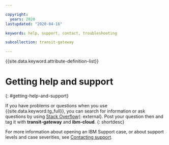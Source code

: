 ```yaml
---

copyright:
  years: 2020
lastupdated: "2020-04-16"

keywords: help, support, contact, troubleshooting

subcollection: transit-gateway

---
```


{{site.data.keyword.attribute-definition-list}}

# Getting help and support
{: #getting-help-and-support}

If you have problems or questions when you use {{site.data.keyword.tg_full}}, you can search for information or ask questions by using [Stack Overflow](https://stackoverflow.com/search?q=transit-gateway+ibm-cloud){: external}. Post your question then and tag it with **transit-gateway** and **ibm-cloud**.
{: shortdesc}

For more information about opening an IBM Support case, or about support levels and case severities, see [Contacting support](/docs/get-support?topic=get-support-using-avatar#using-avatar).
